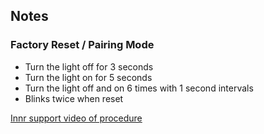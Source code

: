 <!-- Notes BEGIN -->
## Notes

### Factory Reset / Pairing Mode
- Turn the light off for 3 seconds
- Turn the light on for 5 seconds
- Turn the light off and on 6 times with 1 second intervals
- Blinks twice when reset

[Innr support video of procedure](https://www.youtube.com/watch?v=SRG0gWvkC4Q)
<!-- Notes END -->